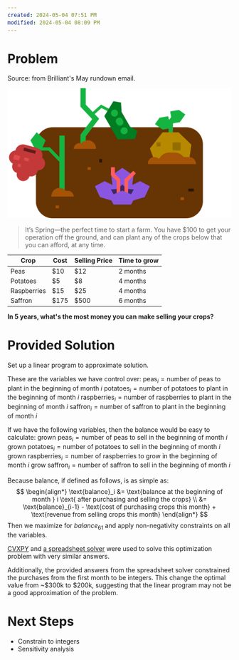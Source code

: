 ```yaml
---
created: 2024-05-04 07:51 PM
modified: 2024-05-04 08:09 PM
---
```

# Problem
Source: from Brilliant's May rundown email.

![image](./crops.png)

>It’s Spring—the perfect time to start a farm. You have $100 to get your operation off the ground, and can plant any of the crops below that you can afford, at any time. 

| Crop        | Cost | Selling Price | Time to grow |
| ----------- | ---- | ------------- | ------------ |
| Peas        | $10  | $12           | 2 months     |
| Potatoes    | $5   | $8            | 4 months     |
| Raspberries | $15  | $25           | 4 months     |
| Saffron     | $175 | $500          | 6 months     |
**In 5 years, what's the most money you can make selling your crops?**

# Provided Solution
Set up a linear program to approximate solution.

These are the variables we have control over:
$\text{peas}_i = \text{number of peas to plant in the beginning of month } i$ 
$\text{potatoes}_i = \text{number of potatoes to plant in the beginning of month } i$ 
$\text{raspberries}_i = \text{number of raspberries to plant in the beginning of month } i$ 
$\text{saffron}_i = \text{number of saffron to plant in the beginning of month } i$ 

If we have the following variables, then the balance would be easy to calculate:
$\text{grown peas}_i = \text{number of peas to sell in the beginning of month } i$ 
$\text{grown potatoes}_i = \text{number of potatoes to sell in the beginning of month } i$ 
$\text{grown raspberries}_i = \text{number of raspberries to grow in the beginning of month } i$ 
$\text{grow saffron}_i = \text{number of saffron to sell in the beginning of month } i$ 

Because balance, if defined as follows, is as simple as:
$$
\begin{align*}
\text{balance}_i &= \text{balance at the beginning of month } i \text{ after purchasing and selling the crops} \\
&= \text{balance}_{i-1} - \text{cost of purchasing crops this month} + \text{revenue from selling crops this month}
\end{align*}
$$
Then we maximize for $balance_{61}$ and apply non-negativity constraints on all the variables.

[CVXPY](https://www.cvxpy.org/) and [a spreadsheet solver](https://help.libreoffice.org/latest/en-US/text/scalc/01/solver.html) were used to solve this optimization problem with very similar answers.

Additionally, the provided answers from the spreadsheet solver constrained the purchases from the first month to be integers. This change the optimal value from ~$300k to $200k, suggesting that the linear program may not be a good approximation of the problem.

# Next Steps
- Constrain to integers
- Sensitivity analysis


